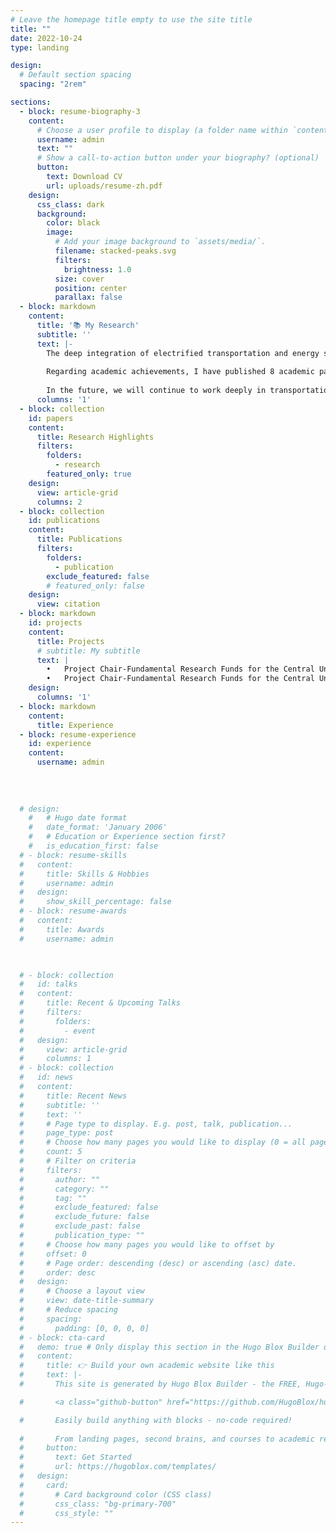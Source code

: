 ```yaml
---
# Leave the homepage title empty to use the site title
title: ""
date: 2022-10-24
type: landing

design:
  # Default section spacing
  spacing: "2rem"

sections:
  - block: resume-biography-3
    content:
      # Choose a user profile to display (a folder name within `content/authors/`)
      username: admin
      text: ""
      # Show a call-to-action button under your biography? (optional)
      button:
        text: Download CV
        url: uploads/resume-zh.pdf
    design:
      css_class: dark
      background:
        color: black
        image:
          # Add your image background to `assets/media/`.
          filename: stacked-peaks.svg
          filters:
            brightness: 1.0
          size: cover
          position: center
          parallax: false
  - block: markdown
    content:
      title: '📚 My Research'
      subtitle: ''
      text: |-
        The deep integration of electrified transportation and energy systems plays an important role in enhancing the operational efficiency of the two systems and realizing the goals of travel convenience, peak shaving and valley filling, energy saving, and emission reduction. Our research is carried out for the coupled transportation, power, and energy system to develop a synergistic operation system that can accurately manage travel demand, station replenishment, and energy supply. Accordingly, at the micro-, meso- and macro-levels, we research synergistic operations, optimal decision-making, and sustainable development of transportation and energy systems with multi-network coupling and multi-agent interaction. We have successively carried out case studies on the Highway charging network with the wind-photovoltaic-energy storage, the Taxi battery swapping network, the Urban V2G (Vehicle-to-grid) response and dispatch system.
        
        Regarding academic achievements, I have published 8 academic papers, participated in 1 international symposium, authorized/publicized 3 national invention patents, and 2 soft writings. Among them, 5 SCI have been published as the first author/corresponding author in CAS Area 1, and 1 SCI in CAS Area 1 and 1 EI has been published as the second author and supervisor's first work. Research results have been published in TOP journals in transportation and energy, including TR-Part A/D, IEEE Transactions on Transportation Electrification, Computer-Aided Civil and Infrastructure Engineering, and Applied Energy. Regarding research projects, I have presided over 2 Fundamental Research Funds for the Central Universities and participated in 2 Key Programs of National Natural Foundation projects, 2 National Natural Foundation projects, and 3 provincial & ministerial projects.        
        
        In the future, we will continue to work deeply in transportation and energy integration. To help the transportation sector achieve the goal of “Double carbon,” we will develop new modes and new business models for transportation and energy integration in the fields of highways, urban roads, and railroads by effectively combining the smart grid and transportation infrastructure network and deeply integrating intelligent transportation and energy management. We sincerely hope to communicate and cooperate with experts and scholars from various disciplines to actively explore and solve complex problems within the cross-field of transportation, electricity, and economy. Let’s promote the development and innovation of transportation and energy integration together!    design:
      columns: '1'
  - block: collection
    id: papers
    content:
      title: Research Highlights
      filters:
        folders:
          - research
        featured_only: true
    design:
      view: article-grid
      columns: 2
  - block: collection
    id: publications
    content:
      title: Publications
      filters:
        folders:
          - publication
        exclude_featured: false
        # featured_only: false
    design:
      view: citation
  - block: markdown
    id: projects
    content:
      title: Projects
      # subtitle: My subtitle
      text: |
        •	Project Chair-Fundamental Research Funds for the Central Universities-Research on cooperative operation and decision-making of highway charging network with multi-network coupling 2023-2025     
        •	Project Chair-Fundamental Research Funds for the Central Universities-Research on optimizing the layout of highway electric vehicle charging station based on multi-user dynamic traffic assignment 2020-2022     
    design:
      columns: '1'
  - block: markdown
    content:
      title: Experience
  - block: resume-experience
    id: experience
    content:
      username: admin
  
  
  
  
  # design:
    #   # Hugo date format
    #   date_format: 'January 2006'
    #   # Education or Experience section first?
    #   is_education_first: false
  # - block: resume-skills
  #   content:
  #     title: Skills & Hobbies
  #     username: admin
  #   design:
  #     show_skill_percentage: false
  # - block: resume-awards
  #   content:
  #     title: Awards
  #     username: admin


      
  # - block: collection
  #   id: talks
  #   content:
  #     title: Recent & Upcoming Talks
  #     filters:
  #       folders:
  #         - event
  #   design:
  #     view: article-grid
  #     columns: 1
  # - block: collection
  #   id: news
  #   content:
  #     title: Recent News
  #     subtitle: ''
  #     text: ''
  #     # Page type to display. E.g. post, talk, publication...
  #     page_type: post
  #     # Choose how many pages you would like to display (0 = all pages)
  #     count: 5
  #     # Filter on criteria
  #     filters:
  #       author: ""
  #       category: ""
  #       tag: ""
  #       exclude_featured: false
  #       exclude_future: false
  #       exclude_past: false
  #       publication_type: ""
  #     # Choose how many pages you would like to offset by
  #     offset: 0
  #     # Page order: descending (desc) or ascending (asc) date.
  #     order: desc
  #   design:
  #     # Choose a layout view
  #     view: date-title-summary
  #     # Reduce spacing
  #     spacing:
  #       padding: [0, 0, 0, 0]
  # - block: cta-card
  #   demo: true # Only display this section in the Hugo Blox Builder demo site
  #   content:
  #     title: 👉 Build your own academic website like this
  #     text: |-
  #       This site is generated by Hugo Blox Builder - the FREE, Hugo-based open source website builder trusted by 250,000+ academics like you.

  #       <a class="github-button" href="https://github.com/HugoBlox/hugo-blox-builder" data-color-scheme="no-preference: light; light: light; dark: dark;" data-icon="octicon-star" data-size="large" data-show-count="true" aria-label="Star HugoBlox/hugo-blox-builder on GitHub">Star</a>

  #       Easily build anything with blocks - no-code required!
        
  #       From landing pages, second brains, and courses to academic resumés, conferences, and tech blogs.
  #     button:
  #       text: Get Started
  #       url: https://hugoblox.com/templates/
  #   design:
  #     card:
  #       # Card background color (CSS class)
  #       css_class: "bg-primary-700"
  #       css_style: ""
---
```


